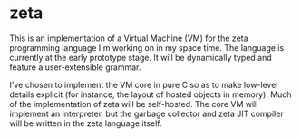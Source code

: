 zeta
====

This is an implementation of a Virtual Machine (VM) for the zeta programming language
I'm working on in my space time. The language is currently at the early prototype stage.
It will be dynamically typed and feature a user-extensible grammar.

I've chosen to implement the VM core in pure C so as to make low-level details explicit
(for instance, the layout of hosted objects in memory). Much of the implementation of
zeta will be self-hosted. The core VM will implement an interpreter, but the garbage
collector and zeta JIT compiler will be written in the zeta language itself.
